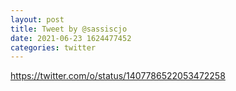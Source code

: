 ```yaml
--- 
layout: post 
title: Tweet by @sassiscjo 
date: 2021-06-23 1624477452 
categories: twitter 
--- 
```

https://twitter.com/o/status/1407786522053472258